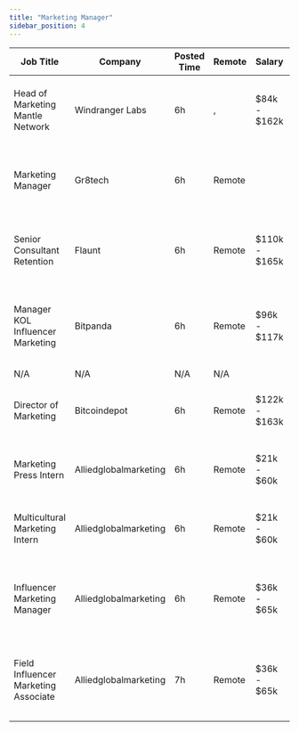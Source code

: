 ```yaml
---
title: "Marketing Manager"
sidebar_position: 4
---
```


| Job Title | Company | Posted Time | Remote | Salary | Tags | Apply Link |
|-----------|---------|-------------|--------|--------|------|------------|
| Head of Marketing Mantle Network | Windranger Labs | 6h | , | $84k - $162k | head of marketing, marketing, non tech, executive, blockchain | [Apply](https://web3.career/head-of-marketing-mantle-network-windrangerlabs/99277) |
| Marketing Manager | Gr8tech | 6h | Remote |  | marketing manager, marketing, non tech, gaming, remote | [Apply](https://web3.career/marketing-manager-gr8tech/98777) |
| Senior Consultant Retention | Flaunt | 6h | Remote | $110k - $165k | marketing, non tech, product manager, consulting, senior | [Apply](https://web3.career/senior-consultant-retention-flaunt/99247) |
| Manager KOL Influencer Marketing | Bitpanda | 6h | Remote | $96k - $117k | influencer marketing, social media, non tech, kol, marketing | [Apply](https://web3.career/manager-kol-influencer-marketing-bitpanda/97511) |
| N/A | N/A | N/A | N/A |  |  | [Apply](https://web3.career/metana) |
| Director of Marketing | Bitcoindepot | 6h | Remote | $122k - $163k | cmo, executive, marketing, non tech, bitcoin | [Apply](https://web3.career/director-of-marketing-bitcoindepot/99225) |
| Marketing Press Intern | Alliedglobalmarketing | 6h | Remote | $21k - $60k | intern, entry level, marketing, non tech, remote | [Apply](https://web3.career/marketing-press-intern-alliedglobalmarketing/99223) |
| Multicultural Marketing Intern | Alliedglobalmarketing | 6h | Remote | $21k - $60k | intern, entry level, marketing, non tech, remote | [Apply](https://web3.career/multicultural-marketing-intern-alliedglobalmarketing/99221) |
| Influencer Marketing Manager | Alliedglobalmarketing | 6h | Remote | $36k - $65k | influencer marketing, social media, non tech, kol, marketing | [Apply](https://web3.career/influencer-marketing-manager-alliedglobalmarketing/99220) |
| Field Influencer Marketing Associate | Alliedglobalmarketing | 7h | Remote | $36k - $65k | influencer marketing, social media, non tech, kol, marketing | [Apply](https://web3.career/field-influencer-marketing-associate-alliedglobalmarketing/99214) |
